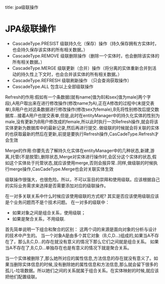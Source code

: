 title: jpa级联操作 

#  JPA级联操作 
  *  CascadeType.PRESIST 级联持久化（保存）操作（持久保存拥有方实体时，也会持久保存该实体的所有相关数据。）
  * CascadeType.REMOVE 级联删除操作（删除一个实体时，也会删除该实体的所有相关数据。）
  *  CascadeType.MERGE 级联更新（合并）操作（将分离的实体重新合并到活动的持久性上下文时，也会合并该实体的所有相关数据。）
  * CascadeType.REFRESH 级联刷新操作 （只会查询获取操作）
  * CascadeType.ALL 包含以上全部级联操作

Refresh的作用:假如有一个条数据(就有name[值为B]和sex[值为male]两个字段),A用户取出来在进行修改操作(修改name为A),正在A修改的过程中(未提交表单),B用户也对这条数据进行修改操作(修改sex为female),B先将性别修改后提交数据库...接着A用户也提交表单,但是,此时在entityManager中的持久化实体的性别为male,没有更新为B用户修改成的female,所以此时执行一次Refresh操作,就会将该实体更新为数据库中的最新记录,然后再进行提交..做级联的时候就会将关联的实体的也获取最新的然后在更新,前提是要执行Refresh操作,CasCadeType.Refresh才会生效

Merge的作用:你要先去了解持久化实体在entityManager中的几种状态,新建,游离,托管(不是脱管),删除状态,Merge对实体进行操作时,会区分这个实体的状态,假如这个实体处于托管状态,就应该使用merge,否则会报异常..同样,做级联的时候执行merge操作,CasCadeType.Merge也会对关联实体生效

级联操作很强大，也很危险。所以，不可以盲目的崇拜和使用级联。应该根据自己的实际业务需求来选择是否需要添加对应的级联操作。

在一对多关联关系中什么时候应该使用级联的方式呢?
其实是否应该使用级联应该是个业务问题而不是个技术问题。
在一对多的级联中：
  * 如果对象之间是组合关系，使用级联；
  * 如果是聚合关系，不用级联.

首先简单说明一下组合和聚合的区别：
这两个词的来源是面向对象的分析与设计的技术中产生的。
当一个对象A是由多个其它对象（B,C,D...)组成的,如果当A不存在了，那么B,C,D...的存在就没有意义的情况下那么它们之间就是组合关系。
如果当A不存在了,B,C,D...单独存在也是有意义的情况下就是聚合关系。
 
当一个实体被删除了,那么她所对应的属性信息,方法信息的存在就没有意义了。如果当删除实体信息的时候,没有删除她的属性信息和方法信息,那么就会留下很多的孤儿-垃圾数据。所以她们之间的关系就属于组合关系。在实体映射的时候,就应该把他们配置级联。
